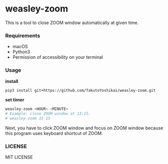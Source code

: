 # weasley-zoom
This is a tool to close ZOOM window automatically at given time. 

### Requirements
* macOS
* Python3
* Permission of accessibility on your terminal

### Usage
**install**
```bash
pip3 install git+https://github.com/TakutoYoshikai/weasley-zoom.git
```

**set timer**
```bash
weasley-zoom <HOUR> <MINUTE>
# Example: close ZOOM window at 13:15.
# weasley-zoom 13 15 
```

Next, you have to click ZOOM window and focus on ZOOM window because this program uses keyboard shortcut of ZOOM.

### LICENSE
MIT LICENSE
